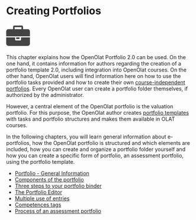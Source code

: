 # Creating Portfolios

![portfolio_icon.png](../assets/portfolio_icon.png) 

This chapter explains how the OpenOlat Portfolio 2.0 can be used. On the one hand, it contains information for authors regarding the creation of a portfolio template 2.0, including integration into OpenOlat courses. On the other hand, OpenOlat users will find information here on how to use the portfolio tasks provided and how to create their own [course-independent portfolios](../portfolio/Three_steps_to_your_portfolio_binder.md). Every OpenOlat user can create a portfolio folder themselves, if authorized by the administrator.

However, a central element of the OpenOlat portfolio is the valuation portfolio. For this purpose, the OpenOlat author creates [portfolio templates](../learningresources/Portfolio_template_Creation.md) with tasks and portfolio structures and makes them available in OLAT courses.

In the following chapters, you will learn general information about e-portfolios, how the OpenOlat portfolio is structured and which elements are included, how you can create and organize a portfolio folder yourself and how you can create a specific form of portfolio, an assessment portfolio, using the portfolio template.

  * [Portfolio - General Information](Portfolio_General_Information.md)
  * [Components of the portfolio](Components_of_the_portfolio.md)
  * [Three steps to your portfolio binder](../portfolio/Three_steps_to_your_portfolio_binder.md)
  * [The Portfolio Editor](The_portfolio_editor_17_1.md)
  * [Multiple use of entries](Multiple_use_of_entries.md)
  * [Competences tags](Competences_tags.md)
  * [Process of an assessment portfolio](../portfolio/Process_of_an_assessment_portfolio.md)


  

